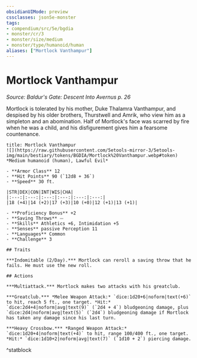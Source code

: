 ```yaml
---
obsidianUIMode: preview
cssclasses: json5e-monster
tags:
- compendium/src/5e/bgdia
- monster/cr/3
- monster/size/medium
- monster/type/humanoid/human
aliases: ["Mortlock Vanthampur"]
---
```

# Mortlock Vanthampur
*Source: Baldur's Gate: Descent Into Avernus p. 26*  

Mortlock is tolerated by his mother, Duke Thalamra Vanthampur, and despised by his older brothers, Thurstwell and Amrik, who view him as a simpleton and an abomination. Half of Mortlock's face was scarred by fire when he was a child, and his disfigurement gives him a fearsome countenance.

```ad-statblock
title: Mortlock Vanthampur
![](https://raw.githubusercontent.com/5etools-mirror-3/5etools-img/main/bestiary/tokens/BGDIA/Mortlock%20Vanthampur.webp#token)
*Medium humanoid (human), Lawful Evil*

- **Armor Class** 12
- **Hit Points** 90 (`12d8 + 36`)
- **Speed** 30 ft.

|STR|DEX|CON|INT|WIS|CHA|
|:---:|:---:|:---:|:---:|:---:|:---:|
|18 (+4)|14 (+2)|17 (+3)|10 (+0)|12 (+1)|13 (+1)|

- **Proficiency Bonus** +2
- **Saving Throws** ⏤
- **Skills** Athletics +6, Intimidation +5
- **Senses** passive Perception 11
- **Languages** Common
- **Challenge** 3

## Traits

***Indomitable (2/Day).*** Mortlock can reroll a saving throw that he fails. He must use the new roll.

## Actions

***Multiattack.*** Mortlock makes two attacks with his greatclub.

***Greatclub.*** *Melee Weapon Attack:* `dice:1d20+6|noform|text(+6)` to hit, reach 5 ft., one target. *Hit:* `dice:2d4+4|noform|avg|text(9)` (`2d4 + 4`) bludgeoning damage, plus `dice:2d4|noform|avg|text(5)` (`2d4`) bludgeoning damage if Mortlock has taken any damage since his last turn.

***Heavy Crossbow.*** *Ranged Weapon Attack:* `dice:1d20+4|noform|text(+4)` to hit, range 100/400 ft., one target. *Hit:* `dice:1d10+2|noform|avg|text(7)` (`1d10 + 2`) piercing damage.
```
^statblock